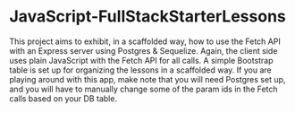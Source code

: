 # JavaScript-FullStackStarterLessons
This project aims to exhibit, in a scaffolded way, how to use the Fetch API with an Express server using Postgres &amp; Sequelize. Again, the client side uses plain JavaScript with the Fetch API for all calls. A simple Bootstrap table is set up for organizing the lessons in a scaffolded way. If you are playing around with this app, make note that you will need Postgres set up, and you will have to manually change some of the param ids in the Fetch calls based on your DB table.
